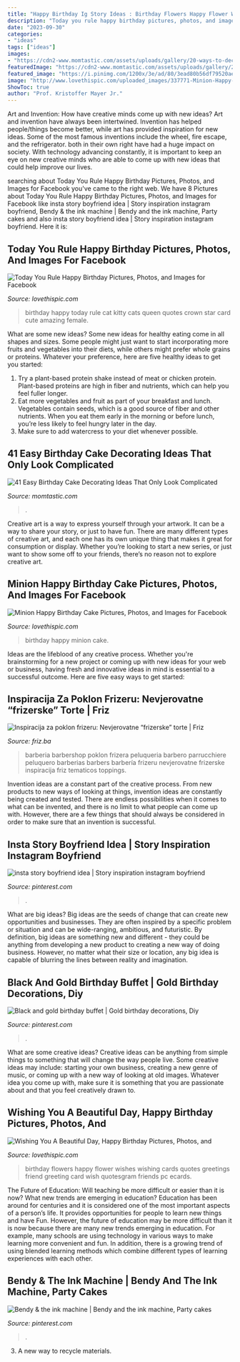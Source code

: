 ```yaml
---
title: "Happy Birthday Ig Story Ideas : Birthday Flowers Happy Flower Wishes Wishing Cards Quotes Greetings Friend Greeting Card Wish Quotesgram Friends Pc Ecards"
description: "Today you rule happy birthday pictures, photos, and images for facebook"
date: "2023-09-30"
categories:
- "ideas"
tags: ["ideas"]
images:
- "https://cdn2-www.momtastic.com/assets/uploads/gallery/20-ways-to-decorate-a-birthday-cake/easy-carnival-cake-with-diy-topper.jpg"
featuredImage: "https://cdn2-www.momtastic.com/assets/uploads/gallery/20-ways-to-decorate-a-birthday-cake/easy-carnival-cake-with-diy-topper.jpg"
featured_image: "https://i.pinimg.com/1200x/3e/ad/80/3ead80b56df79520ae8ecb6b73615330.jpg"
image: "http://www.lovethispic.com/uploaded_images/337771-Minion-Happy-Birthday-Cake.jpg"
ShowToc: true
author: "Prof. Kristoffer Mayer Jr."
---
```



Art and Invention: How have creative minds come up with new ideas?
Art and invention have always been intertwined. Invention has helped people/things become better, while art has provided inspiration for new ideas. Some of the most famous inventions include the wheel, fire escape, and the refrigerator. both in their own right have had a huge impact on society. With technology advancing constantly, it is important to keep an eye on new creative minds who are able to come up with new ideas that could help improve our lives.

	

		
searching about Today You Rule Happy Birthday Pictures, Photos, and Images for Facebook you've came to the right web. We have 8 Pictures about Today You Rule Happy Birthday Pictures, Photos, and Images for Facebook like insta story boyfriend idea | Story inspiration instagram boyfriend, Bendy &amp; the ink machine | Bendy and the ink machine, Party cakes and also insta story boyfriend idea | Story inspiration instagram boyfriend. Here it is:
		
    
## Today You Rule Happy Birthday Pictures, Photos, And Images For Facebook

<img loading=lazy src="http://www.lovethispic.com/uploaded_images/228495-Today-You-Rule-Happy-Birthday.jpg" onerror="this.onerror=null;this.src='https://tse4.mm.bing.net/th?id=OIP.7QLCdkkrQbCZ86UP_eue8wHaKo&amp;pid=15.1';" alt="Today You Rule Happy Birthday Pictures, Photos, and Images for Facebook">

_Source: lovethispic.com_

>birthday happy today rule cat kitty cats queen quotes crown star card cute amazing female. 

	

What are some new ideas?
Some new ideas for healthy eating come in all shapes and sizes. Some people might just want to start incorporating more fruits and vegetables into their diets, while others might prefer whole grains or proteins. Whatever your preference, here are five healthy ideas to get you started: 
1) Try a plant-based protein shake instead of meat or chicken protein. Plant-based proteins are high in fiber and nutrients, which can help you feel fuller longer. 
2) Eat more vegetables and fruit as part of your breakfast and lunch. Vegetables contain seeds, which is a good source of fiber and other nutrients. When you eat them early in the morning or before lunch, you’re less likely to feel hungry later in the day. 
3) Make sure to add watercress to your diet whenever possible.

    
## 41 Easy Birthday Cake Decorating Ideas That Only Look Complicated

<img loading=lazy src="https://cdn2-www.momtastic.com/assets/uploads/gallery/20-ways-to-decorate-a-birthday-cake/easy-carnival-cake-with-diy-topper.jpg" onerror="this.onerror=null;this.src='https://tse4.mm.bing.net/th?id=OIP.9K_YO6dwLfgqcylHgSUE4AHaLH&amp;pid=15.1';" alt="41 Easy Birthday Cake Decorating Ideas That Only Look Complicated">

_Source: momtastic.com_

>. 

	

Creative art is a way to express yourself through your artwork. It can be a way to share your story, or just to have fun. There are many different types of creative art, and each one has its own unique thing that makes it great for consumption or display. Whether you’re looking to start a new series, or just want to show some off to your friends, there’s no reason not to explore creative art.

    
## Minion Happy Birthday Cake Pictures, Photos, And Images For Facebook

<img loading=lazy src="http://www.lovethispic.com/uploaded_images/337771-Minion-Happy-Birthday-Cake.jpg" onerror="this.onerror=null;this.src='https://tse3.mm.bing.net/th?id=OIP.5yC4I6FPz-VQdAilDXdtLwHaEo&amp;pid=15.1';" alt="Minion Happy Birthday Cake Pictures, Photos, and Images for Facebook">

_Source: lovethispic.com_

>birthday happy minion cake. 

	

Ideas are the lifeblood of any creative process. Whether you're brainstorming for a new project or coming up with new ideas for your web or business, having fresh and innovative ideas in mind is essential to a successful outcome. Here are five easy ways to get started: 

    
## Inspiracija Za Poklon Frizeru: Nevjerovatne “frizerske” Torte | Friz

<img loading=lazy src="http://friz.ba/wp-content/uploads/2017/03/torta-za-frizera-8.jpg" onerror="this.onerror=null;this.src='https://tse4.mm.bing.net/th?id=OIP.zV76ZY-Fff2rjxutMugkIAAAAA&amp;pid=15.1';" alt="Inspiracija za poklon frizeru: Nevjerovatne “frizerske” torte | Friz">

_Source: friz.ba_

>barberia barbershop poklon frizera peluqueria barbero parrucchiere peluquero barberias barbers barbería frizeru nevjerovatne frizerske inspiracija friz tematicos toppings. 

	

Invention ideas are a constant part of the creative process. From new products to new ways of looking at things, invention ideas are constantly being created and tested. There are endless possibilities when it comes to what can be invented, and there is no limit to what people can come up with. However, there are a few things that should always be considered in order to make sure that an invention is successful.

    
## Insta Story Boyfriend Idea | Story Inspiration Instagram Boyfriend

<img loading=lazy src="https://i.pinimg.com/736x/ab/45/9c/ab459cc58684b2839a966c5db0d60b72.jpg" onerror="this.onerror=null;this.src='https://tse3.mm.bing.net/th?id=OIP.U2NiUVHIfY-x4odsDNUMeQHaNL&amp;pid=15.1';" alt="insta story boyfriend idea | Story inspiration instagram boyfriend">

_Source: pinterest.com_

>. 

	

What are big ideas?
Big ideas are the seeds of change that can create new opportunities and businesses. They are often inspired by a specific problem or situation and can be wide-ranging, ambitious, and futuristic. By definition, big ideas are something new and different - they could be anything from developing a new product to creating a new way of doing business. However, no matter what their size or location, any big idea is capable of blurring the lines between reality and imagination.

    
## Black And Gold Birthday Buffet | Gold Birthday Decorations, Diy

<img loading=lazy src="https://i.pinimg.com/1200x/3e/ad/80/3ead80b56df79520ae8ecb6b73615330.jpg" onerror="this.onerror=null;this.src='https://tse2.mm.bing.net/th?id=OIP.CcKkIfui55cG9I3r0fYycAHaJ4&amp;pid=15.1';" alt="Black and gold birthday buffet | Gold birthday decorations, Diy">

_Source: pinterest.com_

>. 

	

What are some creative ideas?
Creative ideas can be anything from simple things to something that will change the way people live. Some creative ideas may include: starting your own business, creating a new genre of music, or coming up with a new way of looking at old images. Whatever idea you come up with, make sure it is something that you are passionate about and that you feel creatively drawn to.

    
## Wishing You A Beautiful Day, Happy Birthday Pictures, Photos, And

<img loading=lazy src="http://www.lovethispic.com/uploaded_images/249063-Wishing-You-A-Beautiful-Day-Happy-Birthday.jpg" onerror="this.onerror=null;this.src='https://tse4.mm.bing.net/th?id=OIP.63MmNZxjXWv3-O0YgRwN8AHaEt&amp;pid=15.1';" alt="Wishing You A Beautiful Day, Happy Birthday Pictures, Photos, and">

_Source: lovethispic.com_

>birthday flowers happy flower wishes wishing cards quotes greetings friend greeting card wish quotesgram friends pc ecards. 

	

The Future of Education: Will teaching be more difficult or easier than it is now? What new trends are emerging in education?
Education has been around for centuries and it is considered one of the most important aspects of a person’s life. It provides opportunities for people to learn new things and have Fun. However, the future of education may be more difficult than it is now because there are many new trends emerging in education. For example, many schools are using technology in various ways to make learning more convenient and fun. In addition, there is a growing trend of using blended learning methods which combine different types of learning experiences with each other.

    
## Bendy &amp; The Ink Machine | Bendy And The Ink Machine, Party Cakes

<img loading=lazy src="https://i.pinimg.com/736x/12/72/9e/12729e925523d3321c05084554fc2383.jpg" onerror="this.onerror=null;this.src='https://tse1.mm.bing.net/th?id=OIP.jTBdqODHSeDObdppLow9TgHaJ3&amp;pid=15.1';" alt="Bendy &amp; the ink machine | Bendy and the ink machine, Party cakes">

_Source: pinterest.com_

>. 

	

3. A new way to recycle materials.

